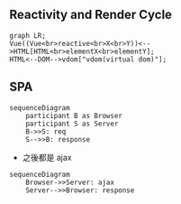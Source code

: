 
## Reactivity and Render Cycle

```mermaid
graph LR;
Vue((Vue<br>reactive<br>X<br>Y))<-->HTML[HTML<br>elementX<br>elementY];
HTML<--DOM-->vdom["vdom(virtual dom)"];
```

## SPA 

```mermaid
sequenceDiagram
    participant B as Browser
    participant S as Server
    B->>S: req
    S-->>B: response
```
- 之後都是 ajax

```mermaid 
sequenceDiagram
    Browser->>Server: ajax
    Server-->>Browser: response
```

